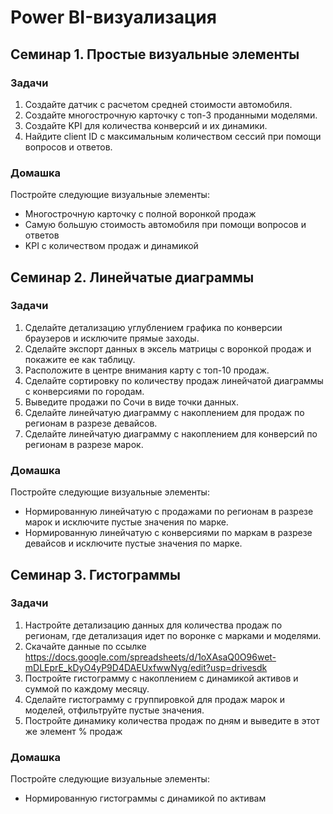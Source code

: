 # Power BI-визуализация

## Семинар 1. Простые визуальные элементы
### Задачи
1. Создайте датчик с расчетом средней стоимости автомобиля.
2. Создайте многострочную карточку с топ-3 проданными моделями.
3. Создайте KPI для количества конверсий и их динамики.
4. Найдите client ID с максимальным количеством сессий при помощи вопросов и ответов.

### Домашка
Постройте следующие визуальные элементы:
* Многострочную карточку с полной воронкой продаж
* Самую большую стоимость автомобиля при помощи вопросов и ответов
* KPI с количеством продаж и динамикой



## Семинар 2. Линейчатые диаграммы
### Задачи
1. Сделайте детализацию углублением графика по конверсии браузеров и исключите прямые заходы.
2. Сделайте экспорт данных в эксель матрицы с воронкой продаж и покажите ее как таблицу.
3. Расположите в центре внимания карту с топ-10 продаж.	
4. Сделайте сортировку по количеству продаж линейчатой диаграммы с конверсиями по городам.
5. Выведите продажи по Сочи в виде точки данных.
6. Сделайте линейчатую диаграмму с накоплением для продаж по регионам в разрезе девайсов.
7. Сделайте линейчатую диаграмму с накоплением для конверсий по регионам в разрезе марок.

### Домашка
Постройте следующие визуальные элементы:
* Нормированную линейчатую с продажами по регионам в разрезе марок и исключите пустые значения по марке.
* Нормированную линейчатую с конверсиями по маркам в разрезе девайсов и исключите пустые значения по марке.



## Семинар 3. Гистограммы
### Задачи
1. Настройте детализацию данных для количества продаж по регионам, где детализация идет по воронке с марками и моделями.
2. Скачайте данные по ссылке https://docs.google.com/spreadsheets/d/1oXAsaQ0O96wet-mDLEprE_kDyO4yP9D4DAEUxfwwNyg/edit?usp=drivesdk
3. Постройте гистограмму с накоплением с динамикой активов и суммой по каждому месяцу.
4. Сделайте гистограмму с группировкой для продаж марок и моделей, отфильтруйте пустые значения.
5. Постройте динамику количества продаж по дням и выведите в этот же элемент % продаж

### Домашка
Постройте следующие визуальные элементы:
* Нормированную гистограммы с динамикой по активам
